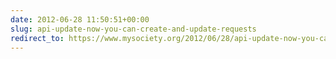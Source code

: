 ```yaml
---
date: 2012-06-28 11:50:51+00:00
slug: api-update-now-you-can-create-and-update-requests
redirect_to: https://www.mysociety.org/2012/06/28/api-update-now-you-can-create-and-update-requests/
---
```

